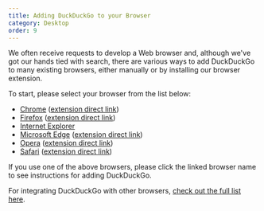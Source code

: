 ```yaml
---
title: Adding DuckDuckGo to your Browser
category: Desktop
order: 9
---
```


<p>
    We often receive requests to develop a Web browser and, although we've got our
    hands tied with search, there are various ways to add DuckDuckGo to many
    existing browsers, either manually or by installing our browser extension.
</p>

<p>To start, please select your browser from the list below:</p>

<ul>
    <li>
        <a href="/desktop/chrome">Chrome</a> (<a href="https://chrome.google.com/webstore/detail/duckduckgo-privacy-essent/bkdgflcldnnnapblkhphbgpggdiikppg">extension direct link</a>)
    </li>
    <li>
        <a href="/desktop/firefox">Firefox</a> (<a href="https://addons.mozilla.org/en-US/firefox/addon/duckduckgo-for-firefox/">extension direct link</a>)
    </li>
    <li>
        <a href="/desktop/internet-explorer">Internet Explorer</a>
    </li>
    <li>
        <a href="/desktop/microsoft-edge">Microsoft Edge</a> (<a href="https://microsoftedge.microsoft.com/addons/detail/caoacbimdbbljakfhgikoodekdnlcgpk">extension direct link</a>)
    </li>
    <li>
        <a href="/desktop/opera">Opera</a> (<a href="https://addons.opera.com/en/extensions/details/duckduckgo-for-opera-2/">extension direct link</a>)
    </li>
    <li>
        <a href="/desktop/safari">Safari</a> (<a href="https://apps.apple.com/us/app/duckduckgo-privacy-essentials/id1482920575">extension direct link</a>)
    </li>
</ul>
<p>
    If you use one of the above browsers, please click the linked browser name to see instructions for adding DuckDuckGo.
</p>

<p>
    For integrating DuckDuckGo with other browsers,
    <a href="/desktop/other-browsers">check out the full list here</a>.
</p>
